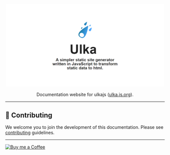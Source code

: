 <p align="center">
    <img width="500" src="./static/ulka_og.jpeg" alt="logo">
</p>

<p align="center">
Documentation website for ulkajs (<a href="https://ulka.js.org">ulka.js.org</a>).

</p>

---

## 🤗 Contributing

We welcome you to join the development of this documentation. Please see [contributing](https://github.com/ulkajs/ulka/blob/master/CONTRIBUTING.md) guidelines.

---

[<img alt="Buy me a Coffee" width="200" src="https://cdn.buymeacoffee.com/buttons/default-yellow.png">](https://www.buymeacoffee.com/coderosh)
